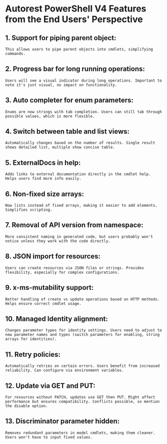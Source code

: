 # Autorest PowerShell V4 Features from the End Users' Perspective

## 1. Support for piping parent object: 
    This allows users to pipe parent objects into cmdlets, simplifying commands. 

## 2. Progress bar for long running operations:
    Users will see a visual indicator during long operations. Important to note it's just visual, no impact on functionality. 

## 3. Auto completer for enum parameters: 
    Enums are now strings with tab completion. Users can still tab through possible values, which is more flexible. 

## 4. Switch between table and list views: 
    Automatically changes based on the number of results. Single result shows detailed list, multiple show concise table. 

## 5. ExternalDocs in help: 
    Adds links to external documentation directly in the cmdlet help. Helps users find more info easily. 

## 6. Non-fixed size arrays: 
    Now lists instead of fixed arrays, making it easier to add elements. Simplifies scripting. 

## 7. Removal of API version from namespace: 
    More consistent naming in generated code, but users probably won't notice unless they work with the code directly. 

## 8. JSON import for resources: 
    Users can create resources via JSON files or strings. Provides flexibility, especially for complex configurations. 

## 9. x-ms-mutability support: 
    Better handling of create vs update operations based on HTTP methods. Helps ensure correct cmdlet usage. 

## 10. Managed Identity alignment: 
    Changes parameter types for identity settings. Users need to adjust to new parameter names and types (switch parameters for enabling, string arrays for identities). 

## 11. Retry policies: 
    Automatically retries on certain errors. Users benefit from increased reliability. Can configure via environment variables. 

## 12. Update via GET and PUT: 
    For resources without PATCH, updates use GET then PUT. Might affect performance but ensures compatibility. Conflicts possible, so mention the disable option. 

## 13. Discriminator parameter hidden: 
    Removes redundant parameters in model cmdlets, making them cleaner. Users won't have to input fixed values. 
